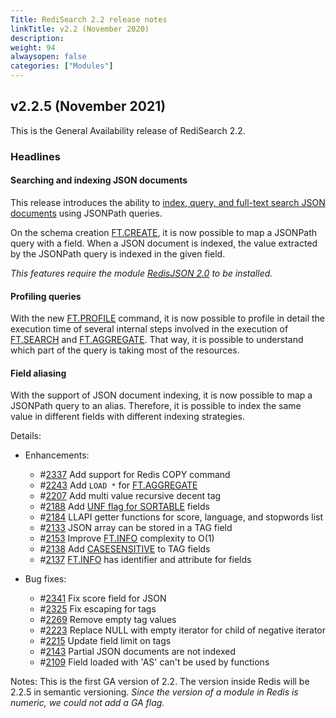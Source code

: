 ```yaml
---
Title: RediSearch 2.2 release notes
linkTitle: v2.2 (November 2020)
description:
weight: 94
alwaysopen: false
categories: ["Modules"]
---
```


## v2.2.5 (November 2021)

This is the General Availability release of RediSearch 2.2.

### Headlines

#### Searching and indexing JSON documents

This release introduces the ability to [index, query, and full-text search JSON documents](https://oss.redis.com/redisearch/master/Indexing_JSON/) using JSONPath queries.

On the schema creation [FT.CREATE](https://oss.redis.com/redisearch/master/Commands/#ftcreate), it is now possible to map a JSONPath query with a field. When a JSON document is indexed, the value extracted by the JSONPath query is indexed in the given field.

 _This features require the module [RedisJSON 2.0](https://www.redisjson.io) to be installed._ 

#### Profiling queries

With the new [FT.PROFILE](https://oss.redis.com/redisearch/master/Commands/#ftprofile) command, it is now possible to profile in detail the execution time of several internal steps involved in the execution of [FT.SEARCH](https://oss.redis.com/redisearch/master/Commands/#ftsearch) and [FT.AGGREGATE](https://oss.redis.com/redisearch/master/Commands/#ftaggregate).
That way, it is possible to understand which part of the query is taking most of the resources.

#### Field aliasing

With the support of JSON document indexing, it is now possible to map a JSONPath query to an alias. Therefore, it is possible to index the same value in different fields with different indexing strategies.

Details:

- Enhancements:
  - #[2337](https://github.com/redisearch/redisearch/issues/2337) Add support for Redis COPY command 
  - #[2243](https://github.com/redisearch/redisearch/issues/2243) Add `LOAD *` for [FT.AGGREGATE](https://oss.redis.com/redisearch/master/Commands/#ftaggregate)
  - #[2207](https://github.com/redisearch/redisearch/issues/2207) Add multi value recursive decent tag
  - #[2188](https://github.com/redisearch/redisearch/issues/2188) Add [UNF flag for SORTABLE](https://oss.redis.com/redisearch/master/Sorting/#normalization_unf_option) fields
  - #[2184](https://github.com/redisearch/redisearch/issues/2184) LLAPI getter functions for score, language, and stopwords list
  - #[2133](https://github.com/redisearch/redisearch/issues/2133) JSON array can be stored in a TAG field
  - #[2153](https://github.com/redisearch/redisearch/issues/2153) Improve [FT.INFO](https://oss.redis.com/redisearch/master/Commands/#ftinfo) complexity to O(1) 
  - #[2138](https://github.com/redisearch/redisearch/issues/2138) Add [CASESENSITIVE](https://oss.redis.com/redisearch/master/Tags/#creating_a_tag_field) to TAG fields
  - #[2137](https://github.com/redisearch/redisearch/issues/2137) [FT.INFO](https://oss.redis.com/redisearch/master/Commands/#ftinfo) has identifier and attribute for fields

- Bug fixes:
  - #[2341](https://github.com/redisearch/redisearch/issues/2341) Fix score field for JSON
  - #[2325](https://github.com/redisearch/redisearch/issues/2325) Fix escaping for tags
  - #[2269](https://github.com/redisearch/redisearch/issues/2269) Remove empty tag values
  - #[2223](https://github.com/redisearch/redisearch/issues/2223) Replace NULL with empty iterator for child of negative iterator
  - #[2215](https://github.com/redisearch/redisearch/issues/2215) Update field limit on tags
  - #[2143](https://github.com/redisearch/redisearch/issues/2143) Partial JSON documents are not indexed
  - #[2109](https://github.com/redisearch/redisearch/issues/2109) Field loaded with 'AS' can't be used by functions

Notes:
This is the first GA version of 2.2. The version inside Redis will be 2.2.5 in semantic versioning.
_Since the version of a module in Redis is numeric, we could not add a GA flag._
